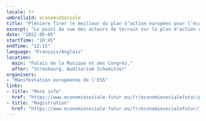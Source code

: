 ```yaml
---
locale: fr
umbrellaId: economieSociale
title: "Plénière Tirer le meilleur du plan d’action européen pour l’économie sociale."
excerpt: "Le point de vue des acteurs de terrain sur le plan d'action de la Commission européenne pour l’économie sociale."
date: "2022-05-05"
startTime: "10:45"
endTime: "12:15"
language: "Français/Anglais"
location:
  main: "Palais de la Musique et des Congrès,"
  after: "Strasbourg, Auditorium Schweitzer"
organisers:
- "Manifestation européenne de l'ESS"
links:
- title: "More info"
  href: "https://www.economiesociale-futur.eu/fr/economiesocialefutur/plen2"
- title: "Registration"
  href: "https://www.economiesociale-futur.eu/fr/economiesocialefutur/Inscription/"
---
```

